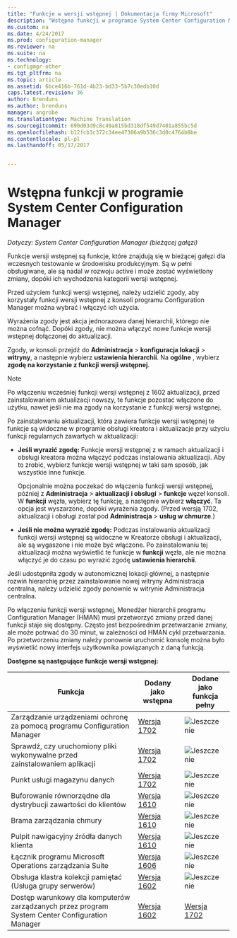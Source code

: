 ```yaml
---
title: "Funkcje w wersji wstępnej | Dokumentacja firmy Microsoft"
description: "Wstępna funkcji w programie System Center Configuration Manager"
ms.custom: na
ms.date: 4/24/2017
ms.prod: configuration-manager
ms.reviewer: na
ms.suite: na
ms.technology:
- configmgr-other
ms.tgt_pltfrm: na
ms.topic: article
ms.assetid: 6bce416b-761d-4b23-bd33-5b7c30edb10d
caps.latest.revision: 36
author: Brenduns
ms.author: brenduns
manager: angrobe
ms.translationtype: Machine Translation
ms.sourcegitcommit: 690d03d9c8c49a815bd318df549d7401a855bc5d
ms.openlocfilehash: b12fcb3c372c34ee47306a9b536c3d0c4764b8be
ms.contentlocale: pl-pl
ms.lasthandoff: 05/17/2017


---
```

# <a name="pre-release-features-in-system-center-configuration-manager"></a>Wstępna funkcji w programie System Center Configuration Manager
*Dotyczy: System Center Configuration Manager (bieżącej gałęzi)*

Funkcje wersji wstępnej są funkcje, które znajdują się w bieżącej gałęzi dla wczesnych testowanie w środowisku produkcyjnym. Są w pełni obsługiwane, ale są nadal w rozwoju active i może zostać wyświetlony zmiany, dopóki ich wychodzenia kategorii wersji wstępnej.

 Przed użyciem funkcji wersji wstępnej, należy udzielić zgody, aby korzystały funkcji wersji wstępnej z konsoli programu Configuration Manager można wybrać i włączyć ich użycia.  

Wyrażenia zgody jest akcja jednorazowa danej hierarchii, którego nie można cofnąć. Dopóki zgody, nie można włączyć nowe funkcje wersji wstępnej dołączonej do aktualizacji.

Zgody, w konsoli przejdź do **Administracja** > **konfiguracja lokacji** > **witryny**, a następnie wybierz **ustawienia hierarchii**. Na **ogólne** , wybierz **zgodę na korzystanie z funkcji wersji wstępnej**.

 > [!NOTE]
 > Po włączeniu wcześniej funkcji wersji wstępnej z 1602 aktualizacji, przed zainstalowaniem aktualizacji nowszy, te funkcje pozostać włączone do użytku, nawet jeśli nie ma zgody na korzystanie z funkcji wersji wstępnej.

Po zainstalowaniu aktualizacji, która zawiera funkcje wersji wstępnej te funkcje są widoczne w programie obsługi kreatora i aktualizacje przy użyciu funkcji regularnych zawartych w aktualizacji:
  - **Jeśli wyrazić zgodę:** Funkcje wersji wstępnej z w ramach aktualizacji i obsługi kreatora można włączyć podczas instalowania aktualizacji. Aby to zrobić, wybierz funkcje wersji wstępnej w taki sam sposób, jak wszystkie inne funkcje.     

    Opcjonalnie można poczekać do włączenia funkcji wersji wstępnej, później z **Administracja** > **aktualizacji i obsługi** > **funkcje** węzeł konsoli. W **funkcji** węzła, wybierz tę funkcję, a następnie wybierz **włączyć**. Ta opcja jest wyszarzone, dopóki wyrażenia zgody. (Przed wersją 1702, aktualizacji i obsługi został pod **Administracja** > **usług w chmurze**.)
  -   **Jeśli nie można wyrazić zgodę:** Podczas instalowania aktualizacji funkcji wersji wstępnej są widoczne w Kreatorze obsługi i aktualizacji, ale są wygaszone i nie może być włączone. Po zainstalowaniu tej aktualizacji można wyświetlić te funkcje w **funkcji** węzła, ale nie można włączyć je do czasu po wyrazić zgodę **ustawienia hierarchii**.

Jeśli udostępniła zgody w autonomicznej lokacji głównej, a następnie rozwiń hierarchię przez zainstalowanie nowej witryny Administracja centralna, należy udzielić zgody ponownie w witrynie Administracja centralna.

 Po włączeniu funkcji wersji wstępnej, Menedżer hierarchii programu Configuration Manager (HMAN) musi przetworzyć zmiany przed danej funkcji staje się dostępny. Często jest bezpośrednim przetwarzanie zmiany, ale może potrwać do 30 minut, w zależności od HMAN cykl przetwarzania. Po przetworzeniu zmiany należy ponownie uruchomić konsolę można było wyświetlić nowy interfejs użytkownika powiązanych z daną funkcją.

**Dostępne są następujące funkcje wersji wstępnej:**

 |Funkcja          |Dodany jako wstępna | Dodane jako funkcja pełny|  
|------------------|---------------------|---------------------|
| Zarządzanie urządzeniami ochronę za pomocą programu Configuration Manager |  [Wersja 1702](/sccm/protect/deploy-use/use-device-guard-with-configuration-manager)|![Jeszcze nie](media/83c5d168-8faf-4e8e-920b-528e3c43ffd4.gif)|
| Sprawdź, czy uruchomiony pliki wykonywalne przed zainstalowaniem aplikacji  |   [Wersja 1702](/sccm/apps/deploy-use/deploy-applications#how-to-check-for-running-executable-files-before-installing-an-application) |![Jeszcze nie](media/83c5d168-8faf-4e8e-920b-528e3c43ffd4.gif)|
| Punkt usługi magazynu danych  |  [Wersja 1702](/sccm/core/servers/manage/data-warehouse) |![Jeszcze nie](media/83c5d168-8faf-4e8e-920b-528e3c43ffd4.gif)|
| Buforowanie równorzędne dla dystrybucji zawartości do klientów |  [Wersja 1610](/sccm/core/plan-design/hierarchy/client-peer-cache) |![Jeszcze nie](media/83c5d168-8faf-4e8e-920b-528e3c43ffd4.gif)|
| Brama zarządzania chmury |  [Wersja 1610](/sccm/core/clients/manage/plan-cloud-management-gateway) |![Jeszcze nie](media/83c5d168-8faf-4e8e-920b-528e3c43ffd4.gif)|
| Pulpit nawigacyjny źródła danych klienta |  [Wersja 1610](/sccm/core/servers/deploy/configure/monitor-content-you-have-distributed#client-data-sources-dashboard) |![Jeszcze nie](media/83c5d168-8faf-4e8e-920b-528e3c43ffd4.gif)|
| Łącznik programu Microsoft Operations zarządzania Suite  | [Wersja 1606](../../../core/clients/manage/sync-data-microsoft-operations-management-suite.md) |![Jeszcze nie](media/83c5d168-8faf-4e8e-920b-528e3c43ffd4.gif)|
| Obsługa klastra kolekcji pamiętać (Usługa grupy serwerów)| [Wersja 1602](../../../core/get-started/capabilities-in-technical-preview-1605.md#BKMK_ServerGroups)|![Jeszcze nie](media/83c5d168-8faf-4e8e-920b-528e3c43ffd4.gif)|
|Dostęp warunkowy dla komputerów zarządzanych przez program System Center Configuration Manager | [Wersja 1602](../../../protect/deploy-use/manage-access-to-o365-services-for-pcs-managed-by-sccm.md)     | [Wersja 1702](/sccm/mdm/deploy-use/manage-access-to-services)                     |

